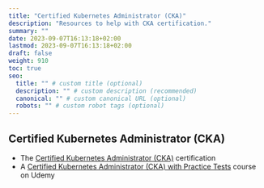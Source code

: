 ```yaml
---
title: "Certified Kubernetes Administrator (CKA)"
description: "Resources to help with CKA certification."
summary: ""
date: 2023-09-07T16:13:18+02:00
lastmod: 2023-09-07T16:13:18+02:00
draft: false
weight: 910
toc: true
seo:
  title: "" # custom title (optional)
  description: "" # custom description (recommended)
  canonical: "" # custom canonical URL (optional)
  robots: "" # custom robot tags (optional)
---
```


## Certified Kubernetes Administrator (CKA)

- The [Certified Kubernetes Administrator (CKA)](https://training.linuxfoundation.org/certification/certified-kubernetes-administrator-cka/) certification
- A [Certified Kubernetes Administrator (CKA) with Practice Tests](https://www.udemy.com/share/101WmE3@ggPePAgbaNO6slJ7gaU6UmU3TfoakpDVG_7Se0B6yzZNDMJrvb8pnKi_HJtlJYFS/) course on Udemy
